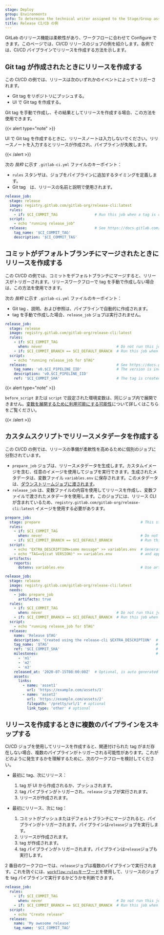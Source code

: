```yaml
---
stage: Deploy
group: Environments
info: To determine the technical writer assigned to the Stage/Group associated with this page, see https://handbook.gitlab.com/handbook/product/ux/technical-writing/#assignments
title: Release CI/CD の例
---
```


GitLab のリリース機能は柔軟性があり、ワークフローに合わせて Configure できます。このページでは、CI/CD リリースのジョブの例を紹介します。各例では、CI/CD パイプラインでリリースを作成する方法を示します。

## Git tag が作成されたときにリリースを作成する

この CI/CD の例では、リリースは次のいずれかのイベントによってトリガーされます。

- Git tag をリポジトリにプッシュする。
- UI で Git tag を作成する。

Git tag を手動で作成し、その結果としてリリースを作成する場合、この方法を使用できます。

{{< alert type="note" >}}

UI で Git tag を作成するときに、リリースノートは入力しないでください。リリースノートを入力するとリリースが作成され、パイプラインが失敗します。

{{< /alert >}}

次の _抜粋_ に示す `.gitlab-ci.yml` ファイルのキーポイント：

- `rules` スタンザは、ジョブをパイプラインに追加するタイミングを定義します。
- Git tag　は、リリースの名前と説明で使用されます。

```yaml
release_job:
  stage: release
  image: registry.gitlab.com/gitlab-org/release-cli:latest
  rules:
    - if: $CI_COMMIT_TAG                 # Run this job when a tag is created
  script:
    - echo "running release_job"
  release:                               # See https://docs.gitlab.com/ee/ci/yaml/#release for available properties
    tag_name: '$CI_COMMIT_TAG'
    description: '$CI_COMMIT_TAG'
```

## コミットがデフォルトブランチにマージされたときにリリースを作成する

この CI/CD の例では、コミットをデフォルトブランチにマージすると、リリースがトリガーされます。リリースワークフローで tag を手動で作成しない場合は、この方法を使用できます。

次の _抜粋_ に示す `.gitlab-ci.yml` ファイルのキーポイント：

- Git tag 、説明、および参照は、パイプラインで自動的に作成されます。
- tag を手動で作成した場合、`release_job` ジョブは実行されません。

```yaml
release_job:
  stage: release
  image: registry.gitlab.com/gitlab-org/release-cli:latest
  rules:
    - if: $CI_COMMIT_TAG
      when: never                                  # Do not run this job when a tag is created manually
    - if: $CI_COMMIT_BRANCH == $CI_DEFAULT_BRANCH  # Run this job when commits are pushed or merged to the default branch
  script:
    - echo "running release_job for $TAG"
  release:                                         # See https://docs.gitlab.com/ee/ci/yaml/#release for available properties
    tag_name: 'v0.$CI_PIPELINE_IID'                # The version is incremented per pipeline.
    description: 'v0.$CI_PIPELINE_IID'
    ref: '$CI_COMMIT_SHA'                          # The tag is created from the pipeline SHA.
```

{{< alert type="note" >}}

`before_script` または `script` で設定された環境変数は、同じジョブ内で展開できません。[変数を展開するために利用可能にする可能性](https://gitlab.com/gitlab-org/gitlab-runner/-/issues/6400)について詳しくはこちらをご覧ください。

{{< /alert >}}

## カスタムスクリプトでリリースメタデータを作成する

この CI/CD の例では、リリースの準備が柔軟性を高めるために個別のジョブに分割されています。

- `prepare_job` ジョブは、リリースメタデータを生成します。カスタムイメージを含む、任意のイメージを使用してジョブを実行できます。生成されたメタデータは、変数ファイル `variables.env` に保存されます。このメタデータは、[ダウンストリームジョブに渡されます](../../../ci/variables/_index.md#pass-an-environment-variable-to-another-job)。
- `release_job` は、変数ファイルの内容を使用してリリースを作成し、変数ファイルで渡されたメタデータを使用します。このジョブには、リリース CLI が含まれているため、`registry.gitlab.com/gitlab-org/release-cli:latest` イメージを使用する必要があります。

```yaml
prepare_job:
  stage: prepare                                              # This stage must run before the release stage
  rules:
    - if: $CI_COMMIT_TAG
      when: never                                             # Do not run this job when a tag is created manually
    - if: $CI_COMMIT_BRANCH == $CI_DEFAULT_BRANCH             # Run this job when commits are pushed or merged to the default branch
  script:
    - echo "EXTRA_DESCRIPTION=some message" >> variables.env  # Generate the EXTRA_DESCRIPTION and TAG environment variables
    - echo "TAG=v$(cat VERSION)" >> variables.env             # and append to the variables.env file
  artifacts:
    reports:
      dotenv: variables.env                                   # Use artifacts:reports:dotenv to expose the variables to other jobs

release_job:
  stage: release
  image: registry.gitlab.com/gitlab-org/release-cli:latest
  needs:
    - job: prepare_job
      artifacts: true
  rules:
    - if: $CI_COMMIT_TAG
      when: never                                  # Do not run this job when a tag is created manually
    - if: $CI_COMMIT_BRANCH == $CI_DEFAULT_BRANCH  # Run this job when commits are pushed or merged to the default branch
  script:
    - echo "running release_job for $TAG"
  release:
    name: 'Release $TAG'
    description: 'Created using the release-cli $EXTRA_DESCRIPTION'  # $EXTRA_DESCRIPTION and the $TAG
    tag_name: '$TAG'                                                 # variables must be defined elsewhere
    ref: '$CI_COMMIT_SHA'                                            # in the pipeline. For example, in the
    milestones:                                                      # prepare_job
      - 'm1'
      - 'm2'
      - 'm3'
    released_at: '2020-07-15T08:00:00Z'  # Optional, is auto generated if not defined, or can use a variable.
    assets:
      links:
        - name: 'asset1'
          url: 'https://example.com/assets/1'
        - name: 'asset2'
          url: 'https://example.com/assets/2'
          filepath: '/pretty/url/1' # optional
          link_type: 'other' # optional
```

## リリースを作成するときに複数のパイプラインをスキップする

CI/CD ジョブを使用してリリースを作成すると、関連付けられた tag がまだ存在しない場合、複数のパイプラインがトリガーされる可能性があります。これがどのように発生するかを理解するために、次のワークフローを検討してください。

- 最初に tag、次にリリース：

  1. tag が UI から作成されるか、プッシュされます。
  1. tag パイプラインがトリガーされ、`release` ジョブが実行されます。
  1. リリースが作成されます。

- 最初にリリース、次に tag：

  1. コミットがプッシュまたはデフォルトブランチにマージされると、パイプラインがトリガーされます。パイプラインは`release`ジョブを実行します。
  1. リリースが作成されます。
  1. tag が作成されます。
  1. tag パイプラインがトリガーされます。パイプラインは`release`ジョブも実行します。

2 番目のワークフローでは、`release`ジョブは複数のパイプラインで実行されます。これを防ぐには、[`workflow:rules`キーワード](../../../ci/yaml/_index.md#workflowrules)を使用して、リリースのジョブを tag パイプラインで実行するかどうかを判断できます。

```yaml
release_job:
  rules:
    - if: $CI_COMMIT_TAG
      when: never                                  # Do not run this job in a tag pipeline
    - if: $CI_COMMIT_BRANCH == $CI_DEFAULT_BRANCH  # Run this job when commits are pushed or merged to the default branch
  script:
    - echo "Create release"
  release:
    name: 'My awesome release'
    tag_name: '$CI_COMMIT_TAG'
```
